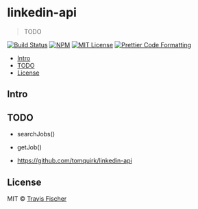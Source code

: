 # linkedin-api <!-- omit from toc -->

> TODO

<p>
  <a href="https://github.com/transitive-bullshit/linkedin-api/actions/workflows/main.yml"><img alt="Build Status" src="https://github.com/transitive-bullshit/linkedin-api/actions/workflows/main.yml/badge.svg" /></a>
  <a href="https://www.npmjs.com/package/linkedin-api"><img alt="NPM" src="https://img.shields.io/npm/v/linkedin-api.svg" /></a>
  <a href="https://github.com/transitive-bullshit/linkedin-api/blob/main/license"><img alt="MIT License" src="https://img.shields.io/badge/license-MIT-blue" /></a>
  <a href="https://prettier.io"><img alt="Prettier Code Formatting" src="https://img.shields.io/badge/code_style-prettier-brightgreen.svg" /></a>
</p>

- [Intro](#intro)
- [TODO](#todo)
- [License](#license)

## Intro

## TODO

- searchJobs()
- getJob()

- https://github.com/tomquirk/linkedin-api

## License

MIT © [Travis Fischer](https://x.com/transitive_bs)

